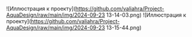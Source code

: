 
![Иллюстрация к проекту](https://github.com/valiahra/Project-AquaDesign/raw/main/img/2024-09-23 13-14-03.png)
![Иллюстрация к проекту](https://github.com/valiahra/Project-AquaDesign/raw/main/img/2024-09-23 13-15-44.png)
